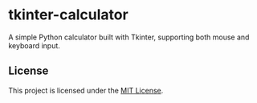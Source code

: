 # tkinter-calculator
A simple Python calculator built with Tkinter, supporting both mouse and keyboard input.
## License
This project is licensed under the [MIT License](LICENSE).

